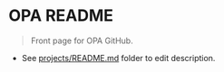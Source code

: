 # OPA README
> Front page for OPA GitHub. 

* See [projects/README.md](projects/) folder to edit description.

